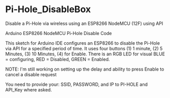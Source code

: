 # Pi-Hole_DisableBox
Disable a Pi-Hole via wireless using an ESP8266 NodeMCU (12F) using API

Arduino ESP8266 NodeMCU Pi-Hole Disable Code

This sketch for Arduino IDE configures an ESP8266 to disable the Pi-Hole via API for a specified period of time. It uses four buttons (1) 1 minute, (2) 5 Minutes, (3) 10 Minutes, (4) for Enable. There is an RGB LED for visual BLUE = configuring, RED = Disabled, GREEN = Enabled.

NOTE: I'm still working on setting up the delay and ability to press Enable to cancel a disable request

You need to provide your: SSID, PASSWORD, and IP to PI-HOLE and API_Key where asked.
